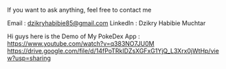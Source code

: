 If you want to ask anything, feel free to contact me

Email : dzikryhabibie85@gmail.com LinkedIn : Dzikry Habibie Muchtar

Hi guys here is the Demo of My PokeDex App : https://www.youtube.com/watch?v=q383NO7JU0M 
https://drive.google.com/file/d/14fPoTRkIDZsXGFxG1YjQ_L3Xrx0jWtHp/view?usp=sharing
